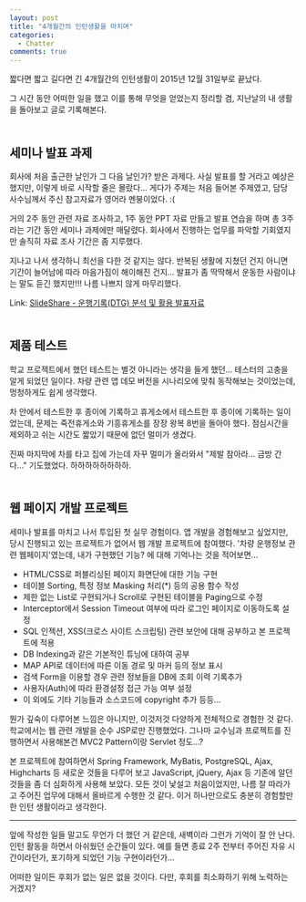 ```yaml
---
layout: post
title: "4개월간의 인턴생활을 마치며"
categories:
  - Chatter
comments: true
---
```


짧다면 짧고 길다면 긴 4개월간의 인턴생활이 2015년 12월 31일부로 끝났다.

그 시간 동안 어떠한 일을 했고 이를 통해 무엇을 얻었는지 정리할 겸, 지난날의 내 생활을 돌아보고 글로 기록해본다.  
　

## 세미나 발표 과제

회사에 처음 출근한 날인가 그 다음 날인가? 받은 과제다. 사실 발표를 할 거라고 예상은 했지만, 이렇게 바로 시작할 줄은 몰랐다... 게다가 주제는 처음 들어본 주제였고, 담당 사수님께서 주신 참고자료가 영어라 멘붕이었다. :(

거의 2주 동안 관련 자료 조사하고, 1주 동안 PPT 자료 만들고 발표 연습을 하며 총 3주라는 기간 동안 세미나 과제에만 매달렸다. 회사에서 진행하는 업무를 파악할 기회였지만 솔직히 자료 조사 기간은 좀 지루했다.

지나고 나서 생각하니 최선을 다한 것 같지는 않다. 반복된 생활에 지쳤던 건지 아니면 기간이 늘어남에 따라 마음가짐이 해이해진 건지... 발표가 좀 딱딱해서 운동한 사람이냐는 말도 듣긴 했지만!!! 나름 나쁘지 않게 마무리했다.

Link: [SlideShare - 운행기록(DTG) 분석 및 활용 발표자료](http://www.slideshare.net/dudmy/dtg-55748327)  
　

## 제품 테스트

학교 프로젝트에서 했던 테스트는 별것 아니라는 생각을 들게 했던... 테스터의 고충을 알게 되었던 일이다. 차량 관련 앱 데모 버전을 시나리오에 맞춰 동작해보는 것이었는데, 멍청하게도 쉽게 생각했다.

차 안에서 테스트한 후 종이에 기록하고 휴게소에서 테스트한 후 종이에 기록하는 일이었는데, 문제는 죽전휴게소와 기흥휴게소를 장장 왕복 8번을 돌아야 했다. 점심시간을 제외하고 쉬는 시간도 짧았기 때문에 없던 멀미가 생겼다.

진짜 마지막에 차를 타고 집에 가는데 자꾸 멀미가 올라와서 "제발 참아라... 금방 간다..." 기도했었다. 하하하하하하하하.  
　

## 웹 페이지 개발 프로젝트

세미나 발표를 마치고 나서 투입된 첫 실무 경험이다. 앱 개발을 경험해보고 싶었지만, 당시 진행되고 있는 프로젝트가 없어서 웹 개발 프로젝트에 참여했다. '차량 운행정보 관련 웹페이지'였는데, 내가 구현했던 기능? 에 대해 기억나는 것을 적어보면...

* HTML/CSS로 퍼블리싱된 페이지 화면단에 대한 기능 구현
* 테이블 Sorting, 특정 정보 Masking 처리(*) 등의 공용 함수 작성
* 제한 없는 List로 구현되거나 Scroll로 구현된 테이블을 Paging으로 수정
* Interceptor에서 Session Timeout 여부에 따라 로그인 페이지로 이동하도록 설정
* SQL 인젝션, XSS(크로스 사이트 스크립팅) 관련 보안에 대해 공부하고 본 프로젝트에 적용
* DB Indexing과 같은 기본적인 튜닝에 대하여 공부
* MAP API로 데이터에 따른 이동 경로 및 마커 등의 정보 표시
* 검색 Form을 이용할 경우 관련 정보들을 DB에 조회 이력 기록추가
* 사용자(Auth)에 따라 환경설정 접근 가능 여부 설정
* 이 외에도 기타 기능들과 소스코드에 copyright 추가 등등...

뭔가 깊숙이 다루어본 느낌은 아니지만, 이것저것 다양하게 전체적으로 경험한 것 같다. 학교에서는 웹 관련 개발을 순수 JSP로만 진행했었다. 그나마 교수님과 프로젝트를 진행하면서 사용해본건 MVC2 Pattern이랑 Servlet 정도...?

본 프로젝트에 참여하면서 Spring Framework, MyBatis, PostgreSQL, Ajax, Highcharts 등 새로운 것들을 다루어 보고 JavaScript, jQuery, Ajax 등 기존에 알던 것들을 좀 더 심화하게 사용해 보았다. 모든 것이 낯설고 처음이었지만, 나름 잘 따라가고 주어진 업무에 대해서 올바르게 수행한 것 같다. 이거 하나만으로도 충분히 경험할만한 인턴 생활이라고 생각한다.

---

앞에 작성한 일들 말고도 무언가 더 했던 거 같은데, 새벽이라 그런가 기억이 잘 안 난다. 인턴 활동을 하면서 아쉬웠던 순간들이 있다. 예를 들면 종료 2주 전부터 주어진 자유 시간이라던가, 포기하게 되었던 기능 구현이라던가...

어떠한 일이든 후회가 없는 일은 없을 것이다. 다만, 후회를 최소화하기 위해 노력하는 거겠지?


